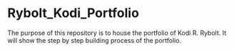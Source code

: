 # Rybolt_Kodi_Portfolio
The purpose of this repository is to house the portfolio of Kodi R. Rybolt. It will show the step by step building process of the portfolio.
